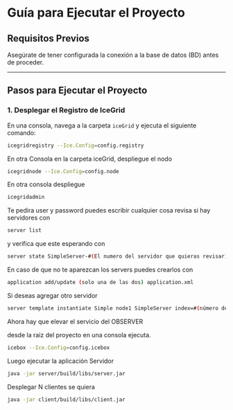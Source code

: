 # Guía para Ejecutar el Proyecto

## Requisitos Previos
Asegúrate de tener configurada la conexión a la base de datos (BD) antes de proceder.

---

## Pasos para Ejecutar el Proyecto

### 1. Desplegar el Registro de IceGrid
En una consola, navega a la carpeta `iceGrid` y ejecuta el siguiente comando:
```bash
icegridregistry --Ice.Config=config.registry
```

En otra Consola en la carpeta iceGrid, despliegue el nodo
```bash
icegridnode --Ice.Config=config.node 
```
En otra consola despliegue
```bash
icegridadmin
```

Te pedira user y password puedes escribir cualquier cosa
revisa si hay servidores con
```bash
server list
```
y verifica que este esperando con
```bash
server state SimpleServer-#(El numero del servidor que quieras revisar)
```
En caso de que no te aparezcan los servers puedes crearlos con
```bash
application add/update (solo una de las dos) application.xml
```

Si deseas agregar otro servidor
```bash
server template instantiate Simple node1 SimpleServer index=#(número de un server que no existe)
```

Ahora hay que elevar el servicio del OBSERVER

desde la raiz del proyecto en una consola ejecuta.
```bash
icebox --Ice.Config=config.icebox  
```

Luego ejecutar la aplicación Servidor 
```bash
java -jar server/build/libs/server.jar
```
Desplegar N clientes se quiera
```bash
java -jar client/build/libs/client.jar
```